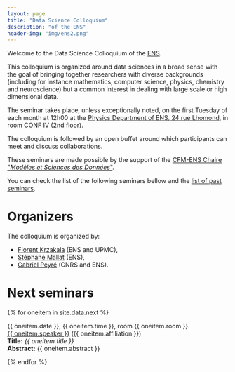 ```yaml
---
layout: page
title: "Data Science Colloquium"
description: "of the ENS"
header-img: "img/ens2.png"
---
```


Welcome to the Data Science Colloquium of the [ENS](http://www.ens.fr/).

This colloquium is organized around data sciences in a broad sense
with the goal of bringing together researchers with diverse
backgrounds (including for instance mathematics, computer science,
physics, chemistry and neuroscience) but a common interest in dealing
with large scale or high dimensional data.

The seminar takes place, unless exceptionally noted, on the first Tuesday of each month at 12h00 at the [Physics Department of ENS, 24 rue Lhomond](http://www.phys.ens.fr/spip.php?article579&lang=en), in room CONF IV (2nd floor).

The colloquium is followed by an open buffet around which participants can meet and discuss collaborations.

These seminars are made possible by the support of the [CFM-ENS
Chaire "_Modèles et Sciences des Données_"](https://data-ens.github.io).

You can check the list of the following seminars bellow and the [list of past seminars](../past/).


Organizers
===================


The colloquium is organized by:

- [Florent Krzakala](http://krzakala.org/) (ENS and UPMC),
- [Stéphane Mallat](https://www.di.ens.fr/~mallat/) (ENS),
- [Gabriel Peyré](http://gpeyre.github.io/) (CNRS and ENS).


Next seminars
===================


{% for oneitem in site.data.next %}
<p>
  {{ oneitem.date }}, {{ oneitem.time }}, room {{ oneitem.room }}.<br/>
  <a href="{{ oneitem.url }}">{{ oneitem.speaker }}</a>  ({{ oneitem.affiliation }})<br/>
  <b>Title:</b> <i>{{ oneitem.title }}</i><br/>
  <b>Abstract:</b> {{ oneitem.abstract }}
  </p>
{% endfor %}

